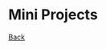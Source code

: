 <div class="page-header">
  <h1>Mini Projects</h1>
  <a href="/programming/" class="home-button">Back</a>
</div>
